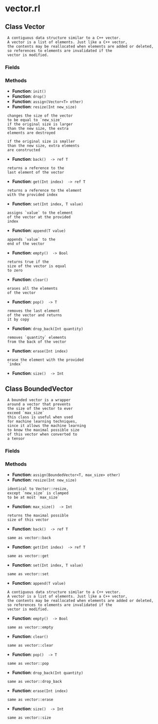 # vector.rl

## Class Vector


```text
 A contiguous data structure similar to a C++ vector.
 A vector is a list of elements. Just like a C++ vector,
 the contents may be reallocated when elements are added or deleted,
 so references to elements are invalidated if the 
 vector is modified.

```

### Fields

### Methods
- **Function**: `init() `
- **Function**: `drop() `
- **Function**: `assign(Vector<T> other) `
- **Function**: `resize(Int new_size) `

```text
 changes the size of the vector
 to be equal to `new_size`
 if the original size is larger
 than the new size, the extra 
 elements are destroyed
 
 if the original size is smaller
 than the new size, extra elements
 are constructed

```

- **Function**: `back()  -> ref T`

```text
 returns a reference to the
 last element of the vector

```

- **Function**: `get(Int index)  -> ref T`

```text
 returns a reference to the element
 with the provided index

```

- **Function**: `set(Int index, T value) `

```text
 assigns `value` to the element
 of the vector at the provided
 index

```

- **Function**: `append(T value) `

```text
 appends `value` to the 
 end of the vector

```

- **Function**: `empty()  -> Bool`

```text
 returns true if the
 size of the vector is equal
 to zero

```

- **Function**: `clear() `

```text
 erases all the elements
 of the vector

```

- **Function**: `pop()  -> T`

```text
 removes the last element
 of the vector and returns
 it by copy

```

- **Function**: `drop_back(Int quantity) `

```text
 removes `quantity` elements
 from the back of the vector

```

- **Function**: `erase(Int index) `

```text
 erase the element with the provided
 `index`

```

- **Function**: `size()  -> Int`

## Class BoundedVector


```text
 A bounded vector is a wrapper
 around a vector that prevents 
 the size of the vector to ever 
 exceed `max_size`
 this class is useful when used
 for machine learning techniques, 
 since it allows the machine learning
 to know the maximal possible size
 of this vector when converted to
 a tensor

```

### Fields

### Methods
- **Function**: `assign(BoundedVector<T, max_size> other) `
- **Function**: `resize(Int new_size) `

```text
 identical to Vector::resize,
 except `new_size` is clamped
 to be at most `max_size`

```

- **Function**: `max_size()  -> Int`

```text
 returns the maximal possible
 size of this vector

```

- **Function**: `back()  -> ref T`

```text
 same as vector::back

```

- **Function**: `get(Int index)  -> ref T`

```text
 same as vector::get

```

- **Function**: `set(Int index, T value) `

```text
 same as vector::set

```

- **Function**: `append(T value) `

```text
 A contiguous data structure similar to a C++ vector.
 A vector is a list of elements. Just like a C++ vector,
 the contents may be reallocated when elements are added or deleted,
 so references to elements are invalidated if the
 vector is modified.
```

- **Function**: `empty()  -> Bool`

```text
 same as vector::empty

```

- **Function**: `clear() `

```text
 same as vector::clear

```

- **Function**: `pop()  -> T`

```text
 same as vector::pop

```

- **Function**: `drop_back(Int quantity) `

```text
 same as vector::drop_back

```

- **Function**: `erase(Int index) `

```text
 same as vector::erase

```

- **Function**: `size()  -> Int`

```text
 same as vector::size

```


